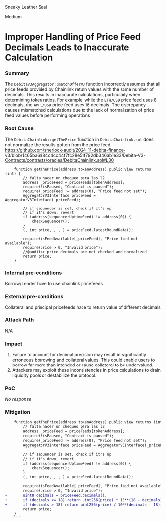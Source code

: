 Sneaky Leather Seal

Medium

# Improper Handling of Price Feed Decimals Leads to Inaccurate Calculation

### Summary

The `DebitaV3Aggregator::matchOfferV3` function incorrectly assumes that all price feeds provided by Chainlink return values with the same number of decimals. This results in inaccurate calculations, particularly when determining token ratios. For example, while the `ETH/USD` price feed uses 8 decimals, the `AMPL/USD` price feed uses 18 decimals. The discrepancy causes mismatched calculations due to the lack of normalization of price feed values before performing operations

### Root Cause

The `DebitaChainlink::getThePrice` function in `DebitaChainlink.sol` does not normalize the results gotten from the price feed
https://github.com/sherlock-audit/2024-11-debita-finance-v3/blob/1465ba6884c4cc44f7fc28e51f792db346ab1e33/Debita-V3-Contracts/contracts/oracles/DebitaChainlink.sol#L30
```solidity
    function getThePrice(address tokenAddress) public view returns (int) {
        // falta hacer un chequeo para las l2
        address _priceFeed = priceFeeds[tokenAddress];
        require(!isPaused, "Contract is paused");
        require(_priceFeed != address(0), "Price feed not set");
        AggregatorV3Interface priceFeed = AggregatorV3Interface(_priceFeed);

        // if sequencer is set, check if it's up
        // if it's down, revert
        if (address(sequencerUptimeFeed) != address(0)) {
            checkSequencer();
        }
        (, int price, , , ) = priceFeed.latestRoundData();

        require(isFeedAvailable[_priceFeed], "Price feed not available");
        require(price > 0, "Invalid price");
        //@audit>> price decimals are not checked and normalized
        return price;
    }
```

### Internal pre-conditions

Borrow/Lender have to use chainlink pricefeeds

### External pre-conditions

Collateral and principal pricefeeds hace to return value of different decimals

### Attack Path

N/A

### Impact

1. Failure to account for decimal precision may result in significantly erroneous borrowing and collateral values. This could enable users to borrow far more than intended or cause collateral to be undervalued.
2. Attackers may exploit these inconsistencies in price calculations to drain liquidity pools or destabilize the protocol.

### PoC

_No response_

### Mitigation

```diff
    function getThePrice(address tokenAddress) public view returns (int) {
        // falta hacer un chequeo para las l2
        address _priceFeed = priceFeeds[tokenAddress];
        require(!isPaused, "Contract is paused");
        require(_priceFeed != address(0), "Price feed not set");
        AggregatorV3Interface priceFeed = AggregatorV3Interface(_priceFeed);

        // if sequencer is set, check if it's up
        // if it's down, revert
        if (address(sequencerUptimeFeed) != address(0)) {
            checkSequencer();
        }
        (, int price, , , ) = priceFeed.latestRoundData();

        require(isFeedAvailable[_priceFeed], "Price feed not available");
        require(price > 0, "Invalid price");
+       uint8 decimals = priceFeed.decimals();
+       if (decimals <= 18) return uint256(price) * 10**(18 - decimals);
+       if (decimals > 18) return uint256(price) / 10**(decimals - 18);
        return price;
    }
    ```